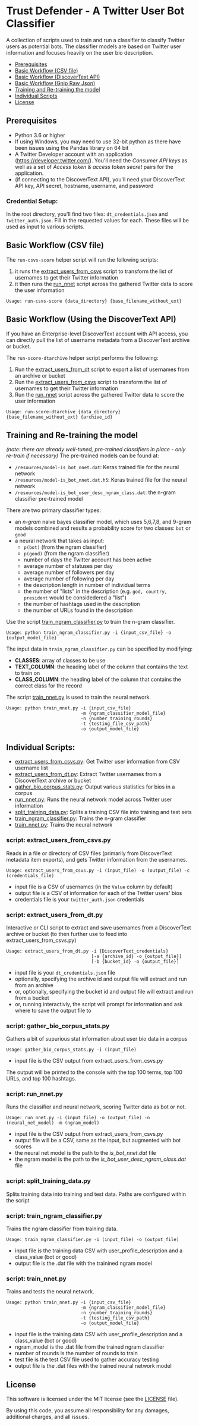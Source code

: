 # Trust Defender - A Twitter User Bot Classifier

A collection of scripts used to train and run a classifier to classify Twitter users as potential bots.
The classifier models are based on Twitter user information and focuses heavily on the user bio description.

-   [Prerequisites](#Prerequisites)
-   [Basic Workflow (CSV file)](#Basic-Workflow-CSV-file)
-   [Basic Workflow (DiscoverText API)](#Basic-Workflow-DiscoverText-API)
-   [Basic Workflow (Gnip Raw Json)](#Basic-Workflow-Gnip-Raw-Json)
-   [Training and Re-training the model](#Training-and-Re-training-the-model)
-   [Individual Scripts](#Individual-Scripts)
-   [License](#License)

## Prerequisites

-   Python 3.6 or higher
-   If using Windows, you may need to use 32-bit python as there have been issues using the Pandas library on 64 bit
-   A Twitter Developer account with an application (https://developer.twitter.com/). You'll need the _Consumer API keys_ as well as a set of _Access token & access token secret_ pairs for the application.
-   (if connecting to the DiscoverText API), you'll need your DiscoverText API key, API secret, hostname, username, and password

### Credential Setup:

In the root directory, you'll find two files: `dt_credentials.json` and `twitter_auth.json`. Fill in the requested values for each. These files will be used as input to various scripts.

## Basic Workflow (CSV file)

The `run-csvs-score` helper script will run the following scripts:

1. it runs the [extract_users_from_csvs](#script-extract_users_from_csvs-py) script to transform the list of usernames to get their Twitter information
2. it then runs the [run_nnet](#script-run_nnet-py) script across the gathered Twitter data to score the user information

```
Usage: run-csvs-score {data_directory} {base_filename_without_ext}
```

## Basic Workflow (Using the DiscoverText API)

If you have an Enterprise-level DiscoverText account with API access, you can directly pull the list of username metadata
from a DiscoverText archive or bucket.

The `run-score-dtarchive` helper script performs the following:

1. Run the [extract_users_from_dt](#script-extract_users_from_dt-py) script to export a list of usernames from an archive or bucket
2. Run the [extract_users_from_csvs](#script-extract_users_from_csvs-py) script to transform the list of usernames to get their Twitter information
3. Run the [run_nnet](#script-run_nnet-py) script across the gathered Twitter data to score the user information

```
Usage: run-score-dtarchive {data_directory} {base_filename_without_ext} {archive_id}
```

## Training and Re-training the model

_(note: there are already well-tuned, pre-trained classifiers in place - only re-train if necessary)_
The pre-trained models can be found at:

-   `/resources/model-is_bot_nnet.dat`: Keras trained file for the neural network
-   `/resources/model-is_bot_nnet.dat.h5`: Keras trained file for the neural network
-   `/resources/model-is_bot_user_desc_ngram_class.dat`: the n-gram classifier pre-trained model

There are two primary classifier types:

-   an _n-gram_ naive bayes classifier model, which uses 5,6,7,8, and 9-gram models combined and results a probability score for two classes: `bot` or `good`
-   a neural network that takes as input:
    -   `p(bot)` (from the ngram classifier)
    -   `p(good)` (from the ngram classifier)
    -   number of days the Twitter account has been active
    -   average number of statuses per day
    -   average number of followers per day
    -   average number of following per day
    -   the description length in number of individual terms
    -   the number of "lists" in the description (e.g. `god, country, president` would be considedered a "list")
    -   the number of hashtags used in the description
    -   the number of URLs found in the description

Use the script [train_ngram_classifier.py](#script-train_ngram_classifier-py) to train the n-gram classifier.

```
Usage: python train_ngram_classifier.py -i {input_csv_file} -o {output_model_file}
```

The input data in `train_ngram_classifier.py` can be specified by modifying:

-   **CLASSES**: array of classes to be use
-   **TEXT_COLUMN**: the heading label of the column that contains the text to train on
-   **CLASS_COLUMN**: the heading label of the column that contains the correct class for the record

The script [train_nnet.py](#script-train_nnet-py) is used to train the neural network.

```
Usage: python train_nnet.py -i {input_csv_file}
                            -m {ngram_classifier_model_file}
                            -n {number_training_rounds}
                            -t {testing_file_csv_path}
                            -o {output_model_file}
```

## Individual Scripts:

-   [extract_users_from_csvs.py](#script-extract_users_from_csvs-py): Get Twitter user information from CSV username list
-   [extract_users_from_dt.py](#script-extract_users_from_dt-py): Extract Twitter usernames from a DiscoverText archive or bucket
-   [gather_bio_corpus_stats.py](#script-gather_bio_corpus_stats-py): Output various statistics for bios in a corpus
-   [run_nnet.py](#script-run_nnet-py): Runs the neural network model across Twitter user information
-   [split_training_data.py](#script-split_training_data-py): Splits a training CSV file into training and test sets
-   [train_ngram_classifier.py](#script-train_ngram_classifier-py): Trains the n-gram classifier
-   [train_nnet.py](#script-train_nnet-py): Trains the neural network

### script: extract_users_from_csvs.py

Reads in a file or directory of CSV files (primarily from DiscoverText metadata item exports), and gets Twitter information from the usernames.

```
Usage: extract_users_from_csvs.py -i (input_file) -o (output_file) -c (credentials_file)
```

-   input file is a CSV of usernames (in the `Value` column by default)
-   output file is a CSV of information for each of the Twitter users' bios
-   credentials file is your `twitter_auth.json` credentials

### script: extract_users_from_dt.py

Interactive or CLI script to extract and save usernames from a DiscoverText archive or bucket (to then further use to feed into extract_users_from_csvs.py)

```
Usage: extract_users_from_dt.py -i {DiscoverText_credentials}
                                [-a {archive_id} -o {output_file}]
                                [-b {bucket_id} -o {output_file}]
```

-   input file is your `dt_credentials.json` file
-   optionally, specifying the archive id and output file will extract and run from an archive
-   or, optionally, specifying the bucket id and output file will extract and run from a bucket
-   or, running interactivly, the script will prompt for information and ask where to save the output file to

### script: gather_bio_corpus_stats.py

Gathers a bit of supurious stat information about user bio data in a corpus

```
Usage: gather_bio_corpus_stats.py -i (input_file)
```

-   input file is the CSV output from extract_users_from_csvs.py

The output will be printed to the console with the top 100 terms, top 100 URLs, and top 100 hashtags.

### script: run_nnet.py

Runs the classifier and neural network, scoring Twitter data as bot or not.

```
Usage: run_nnet.py -i (input_file) -o (output_file) -n (neural_net_model) -m (ngram_model)
```

-   input file is the CSV output from extract_users_from_csvs.py
-   output file will be a CSV, same as the input, but augmented with bot scores
-   the neural net model is the path to the _is_bot_nnet.dat_ file
-   the ngram model is the path to the _is_bot_user_desc_ngram_class.dat_ file

### script: split_training_data.py

Splits training data into training and test data. Paths are configured within the script

### script: train_ngram_classifier.py

Trains the ngram classifier from training data.

```
Usage: train_ngram_classifier.py -i (input_file) -o (output_file)
```

-   input file is the training data CSV with user_profile_description and a class_value (bot or good)
-   output file is the .dat file with the trainined ngram model

### script: train_nnet.py

Trains and tests the neural network.

```
Usage: python train_nnet.py -i {input_csv_file}
                            -m {ngram_classifier_model_file}
                            -n {number_training_rounds}
                            -t {testing_file_csv_path}
                            -o {output_model_file}
```

-   input file is the training data CSV with user_profile_description and a class_value (bot or good)
-   ngram_model is the .dat file from the trained ngram classifier
-   number of rounds is the number of rounds to train
-   test file is the test CSV file used to gather accuracy testing
-   output file is the .dat files with the trained neural network model

## License

This software is licensed under the MIT license (see the [LICENSE](./LICENSE) file).

By using this code, you assume all responsibility for any damages, additional charges, and all issues.
